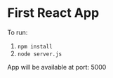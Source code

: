 First React App
===============

To run:

1. `npm install`
2. `node server.js`

App will be available at port: 5000
